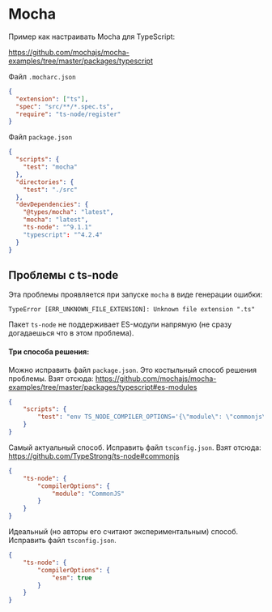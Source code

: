 Mocha
=====

Пример как настраивать Mocha для TypeScript:

https://github.com/mochajs/mocha-examples/tree/master/packages/typescript

Файл `.mocharc.json`

```json
{
  "extension": ["ts"],
  "spec": "src/**/*.spec.ts",
  "require": "ts-node/register"
}
```

Файл `package.json`

```json
{
  "scripts": {
    "test": "mocha"
  },
  "directories": {
    "test": "./src"
  },
  "devDependencies": {
    "@types/mocha": "latest",
    "mocha": "latest",
    "ts-node": "^9.1.1"
    "typescript": "^4.2.4"
  }
}
```

Проблемы с ts-node
------------------

Эта проблемы проявляется при запуске `mocha` в виде генерации ошибки:

```
TypeError [ERR_UNKNOWN_FILE_EXTENSION]: Unknown file extension ".ts"
```

Пакет `ts-node` не поддерживает ES-модули напрямую (не сразу догадаешься что в этом проблема). 

#### Три способа решения:

Можно исправить файл `package.json`. Это костыльный способ решения проблемы.
Взят отсюда:
https://github.com/mochajs/mocha-examples/tree/master/packages/typescript#es-modules

```json
{
	"scripts": {
		"test": "env TS_NODE_COMPILER_OPTIONS='{\"module\": \"commonjs\" }' mocha"
	}
}
```

Самый актуальный способ. Исправить файл `tsconfig.json`.
Взят отсюда:
https://github.com/TypeStrong/ts-node#commonjs

```json
{
	"ts-node": {
		"compilerOptions": {
			"module": "CommonJS"
		}
	}
}
```

Идеальный (но авторы его считают экспериментальным) способ. Исправить файл `tsconfig.json`.

```json
{
	"ts-node": {
		"compilerOptions": {
			"esm": true
		}
	}
}
```